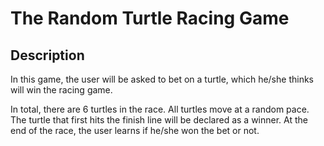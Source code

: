 # The Random Turtle Racing Game

## Description

In this game, the user will be asked to bet on a turtle, which he/she thinks will win the racing game. 

In total, there are 6 turtles in the race. All turtles move at a random pace. The turtle that first hits the finish line will be declared as a winner. At the end of the race, the user learns if he/she won the bet or not. 
